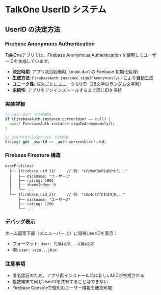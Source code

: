 # TalkOne UserID システム

## UserID の決定方法

### Firebase Anonymous Authentication
TalkOneアプリでは、Firebase Anonymous Authentication を使用してユーザーIDを生成しています。

- **決定時期**: アプリ初回起動時（main.dart の Firebase 初期化処理）
- **生成方法**: `FirebaseAuth.instance.signInAnonymously()` により自動生成
- **ユニーク性**: 端末ごとにユニークなUID（28文字のランダム文字列）
- **永続性**: アプリをアンインストールするまで同じIDを保持

### 実装詳細

```dart
// main.dart での初期化
if (FirebaseAuth.instance.currentUser == null) {
  await FirebaseAuth.instance.signInAnonymously();
}

// UserProfileService での利用
String? get _userId => _auth.currentUser?.uid;
```

### Firebase Firestore 構造
```
userProfiles/
  ├── {firebase_uid_1}/     // 例: "xYz9mK3nP8qR2tU5..."
  │   ├── nickname: "ユーザー1"
  │   ├── rating: 1000
  │   ├── themeIndex: 0
  │   └── ...
  └── {firebase_uid_2}/     // 例: "aBc4dE7fG1hI9jK..."
      ├── nickname: "ユーザー2"
      ├── rating: 1200
      └── ...
```

### デバッグ表示
ホーム画面下部（メニューバー上）に短縮UserIDを表示：
- フォーマット: `User: 先頭4文字...末尾4文字`
- 例: `User: xYz9...jK5m`

### 注意事項
- 匿名認証のため、アプリ再インストール時は新しいUIDが生成される
- 複数端末で同じUserIDを共有することはできない
- Firebase Consoleで個別のユーザー情報を確認可能
